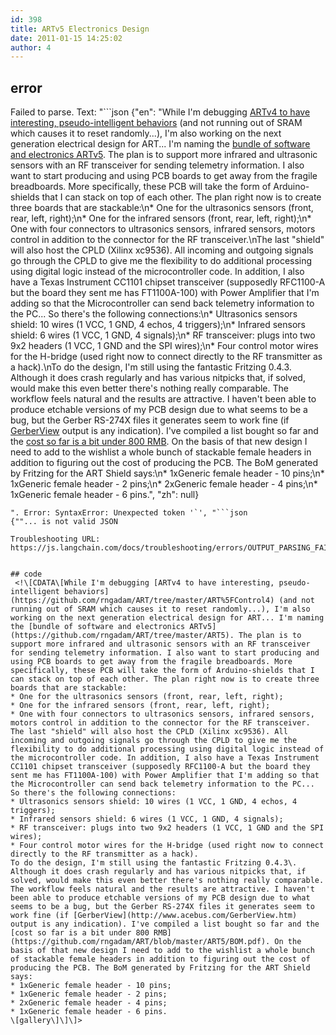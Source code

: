 ```yaml
---
id: 398
title: ARTv5 Electronics Design
date: 2011-01-15 14:25:02
author: 4
---
```

## error
Failed to parse. Text: "```json
{"en": "While I'm debugging [ARTv4 to have interesting, pseudo-intelligent behaviors](https://github.com/rngadam/ART/tree/master/ART%5FControl4) (and not running out of SRAM which causes it to reset randomly...), I'm also working on the next generation electrical design for ART... I'm naming the [bundle of software and electronics ARTv5](https://github.com/rngadam/ART/tree/master/ART5). The plan is to support more infrared and ultrasonic sensors with an RF transceiver for sending telemetry information. I also want to start producing and using PCB boards to get away from the fragile breadboards. More specifically, these PCB will take the form of Arduino-shields that I can stack on top of each other. The plan right now is to create three boards that are stackable:\n* One for the ultrasonics sensors (front, rear, left, right);\n* One for the infrared sensors (front, rear, left, right);\n* One with four connectors to ultrasonics sensors, infrared sensors, motors control in addition to the connector for the RF transceiver.\nThe last \"shield\" will also host the CPLD (Xilinx xc9536). All incoming and outgoing signals go through the CPLD to give me the flexibility to do additional processing using digital logic instead of the microcontroller code. In addition, I also have a Texas Instrument CC1101 chipset transceiver (supposedly RFC1100-A but the board they sent me has FT1100A-100) with Power Amplifier that I'm adding so that the Microcontroller can send back telemetry information to the PC... So there's the following connections:\n* Ultrasonics sensors shield: 10 wires (1 VCC, 1 GND, 4 echos, 4 triggers);\n* Infrared sensors shield: 6 wires (1 VCC, 1 GND, 4 signals);\n* RF transceiver: plugs into two 9x2 headers (1 VCC, 1 GND and the SPI wires);\n* Four control motor wires for the H-bridge (used right now to connect directly to the RF transmitter as a hack).\nTo do the design, I'm still using the fantastic Fritzing 0.4.3. Although it does crash regularly and has various nitpicks that, if solved, would make this even better there's nothing really comparable. The workflow feels natural and the results are attractive. I haven't been able to produce etchable versions of my PCB design due to what seems to be a bug, but the Gerber RS-274X files it generates seem to work fine (if [GerberView](http://www.acebus.com/GerberView.htm) output is any indication). I've compiled a list bought so far and the [cost so far is a bit under 800 RMB](https://github.com/rngadam/ART/blob/master/ART5/BOM.pdf). On the basis of that new design I need to add to the wishlist a whole bunch of stackable female headers in addition to figuring out the cost of producing the PCB. The BoM generated by Fritzing for the ART Shield says:\n* 1xGeneric female header - 10 pins;\n* 1xGeneric female header - 2 pins;\n* 2xGeneric female header - 4 pins;\n* 1xGeneric female header - 6 pins.", "zh": null}
```
". Error: SyntaxError: Unexpected token '`', "```json
{""... is not valid JSON

Troubleshooting URL: https://js.langchain.com/docs/troubleshooting/errors/OUTPUT_PARSING_FAILURE/


## code
 <!\[CDATA\[While I'm debugging [ARTv4 to have interesting, pseudo-intelligent behaviors](https://github.com/rngadam/ART/tree/master/ART%5FControl4) (and not running out of SRAM which causes it to reset randomly...), I'm also working on the next generation electrical design for ART... I'm naming the [bundle of software and electronics ARTv5](https://github.com/rngadam/ART/tree/master/ART5). The plan is to support more infrared and ultrasonic sensors with an RF transceiver for sending telemetry information. I also want to start producing and using PCB boards to get away from the fragile breadboards. More specifically, these PCB will take the form of Arduino-shields that I can stack on top of each other. The plan right now is to create three boards that are stackable:
* One for the ultrasonics sensors (front, rear, left, right);
* One for the infrared sensors (front, rear, left, right);
* One with four connectors to ultrasonics sensors, infrared sensors, motors control in addition to the connector for the RF transceiver.
The last "shield" will also host the CPLD (Xilinx xc9536). All incoming and outgoing signals go through the CPLD to give me the flexibility to do additional processing using digital logic instead of the microcontroller code. In addition, I also have a Texas Instrument CC1101 chipset transceiver (supposedly RFC1100-A but the board they sent me has FT1100A-100) with Power Amplifier that I'm adding so that the Microcontroller can send back telemetry information to the PC... So there's the following connections:
* Ultrasonics sensors shield: 10 wires (1 VCC, 1 GND, 4 echos, 4 triggers);
* Infrared sensors shield: 6 wires (1 VCC, 1 GND, 4 signals);
* RF transceiver: plugs into two 9x2 headers (1 VCC, 1 GND and the SPI wires);
* Four control motor wires for the H-bridge (used right now to connect directly to the RF transmitter as a hack).
To do the design, I'm still using the fantastic Fritzing 0.4.3\. Although it does crash regularly and has various nitpicks that, if solved, would make this even better there's nothing really comparable. The workflow feels natural and the results are attractive. I haven't been able to produce etchable versions of my PCB design due to what seems to be a bug, but the Gerber RS-274X files it generates seem to work fine (if [GerberView](http://www.acebus.com/GerberView.htm) output is any indication). I've compiled a list bought so far and the [cost so far is a bit under 800 RMB](https://github.com/rngadam/ART/blob/master/ART5/BOM.pdf). On the basis of that new design I need to add to the wishlist a whole bunch of stackable female headers in addition to figuring out the cost of producing the PCB. The BoM generated by Fritzing for the ART Shield says:
* 1xGeneric female header - 10 pins;
* 1xGeneric female header - 2 pins;
* 2xGeneric female header - 4 pins;
* 1xGeneric female header - 6 pins.
\[gallery\]\]\]> 
